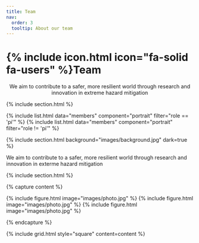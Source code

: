 ```yaml
---
title: Team
nav:
  order: 3
  tooltip: About our team
---
```


# {% include icon.html icon="fa-solid fa-users" %}Team

<div style="text-align: center;">
  We aim to contribute to a safer, more resilient world through research and innovation in extreme hazard mitigation
</div>

{% include section.html %}

{% include list.html data="members" component="portrait" filter="role == 'pi'" %}
{% include list.html data="members" component="portrait" filter="role != 'pi'" %}

{% include section.html background="images/background.jpg" dark=true %}

We aim to contribute to a safer, more resilient world through research and innovation in exterme hazard mitigation


{% include section.html %}

{% capture content %}

{% include figure.html image="images/photo.jpg" %}
{% include figure.html image="images/photo.jpg" %}
{% include figure.html image="images/photo.jpg" %}

{% endcapture %}

{% include grid.html style="square" content=content %}
